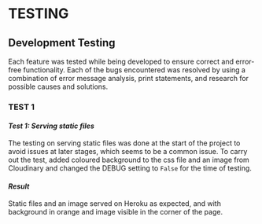 # TESTING
<!-- The program was tested at each step of the development within the development environment as well as on Heroku after the deployment. The testing processes included:
1. [User Stories testing](#user-stories-testing)
2. [Validator testing](#validator-testing)
2. [Programmatic testing](#programmatic-testing)
3. [Performance testing](#performance-testing)
4. [Development testing](#bugs-and-fixes)

## <a name="user-stories-testing"></a>User Story testing
Functionality was tested at each stage of development and as each of the stories in the Git Project was completed. Refer [here](https://github.com/Koko-66/teaze/projects/1) for details of the stories.
The testing entailed going through each feature of the app and ensuring that the application runs as expected and yields expected results, without causing any errors.

## <a name="validator-testing"></a>Validator testing 
Each view file has been checked with [Pep 8 online check](http://pep8online.com/) validator. The development took place also in an environment  with enabled linters: pylint, flake8 and cornflakes-linter (VS Code extensions).
Some errors raised by Pep 8 refer to the length of links to code refernced in comments and have not been resolved.
HTML and CSS were checked in their relevant W3C validators and results with some notes on remaining errors and warnings are available [here](https://github.com/Koko-66/teaze/blob/main/static/data/CSS%20and%20HTML%20validation.pdf).
Lighthouse reports can be accessed [here]

## <a name="programmatic-testing"></a>Programmatic testing 
In addition to testing the code during the development using various print statments, the code was also tested programmatically using Unittest.
Each application has its own `tests` with test files divided according to the part they are testing - `models`, `views` and `forms`. 
The testing is done in an SQlite database separate from the production one, which uses its own `test_settings.py` file.
The decisions on which part of code needed testing were based on reports generated with the use of __Coverage__ plugin and at the most current report stands at 92%. -->

<!-- ## <a name="performance-testing"></a>Performance and responsiveness testing
Performance testing was done by running the application on various devices and browsers, including:
- Browsers: Firefox 9, Chrome, Safari, Samsung (mobile)
- Devices: Laptop 13', Samsung Note 8 and Samsung Note 10, iPad Pro 10 inch
In addition, the responsiveness of design was tested extensively in Firefox DevTools. -->

## <a name="bugs-and-fixes"></a>Development Testing
Each feature was tested while being developed to ensure correct and error-free functionality. Each of the bugs encountered was resolved by using a combination of error message analysis, print statements, and research for possible causes and solutions.

### TEST 1 ###

#### _Test 1: Serving static files_ ####
The testing on serving static files was done at the start of the project to avoid issues at later stages, which seems to be a common issue. To carry out the test, added coloured background to the css file and an image from Cloudinary and changed the DEBUG setting to `False` for the time of testing.
#### _Result_ ####
Static files and an image served on Heroku as expected, and with background in orange and image visible in the corner of the page.

<!-- ### Issues pending fixing -->
